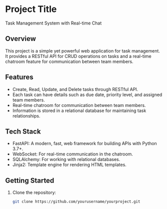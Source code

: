# Project Title

Task Management System with Real-time Chat

## Overview

This project is a simple yet powerful web application for task management. It provides a RESTful API for CRUD operations on tasks and a real-time chatroom feature for communication between team members.

## Features

- Create, Read, Update, and Delete tasks through RESTful API.
- Each task can have details such as due date, priority level, and assigned team members.
- Real-time chatroom for communication between team members.
- Information is stored in a relational database for maintaining task relationships.

## Tech Stack

- FastAPI: A modern, fast, web framework for building APIs with Python 3.7+.
- WebSocket: For real-time communication in the chatroom.
- SQLAlchemy: For working with relational databases.
- Jinja2: Template engine for rendering HTML templates.

## Getting Started

1. Clone the repository:

   ```bash
   git clone https://github.com/yourusername/yourproject.git
